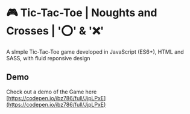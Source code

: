 # 🎮 Tic-Tac-Toe | Noughts and Crosses | '⭕' & '❌'
A sImple Tic-Tac-Toe game developed in JavaScript (ES6+), HTML and SASS, with fluid reponsive design

## Demo 
Check out a demo of the Game here [https://codepen.io/ibz786/full/JjpLPxE](https://codepen.io/ibz786/full/JjpLPxE)